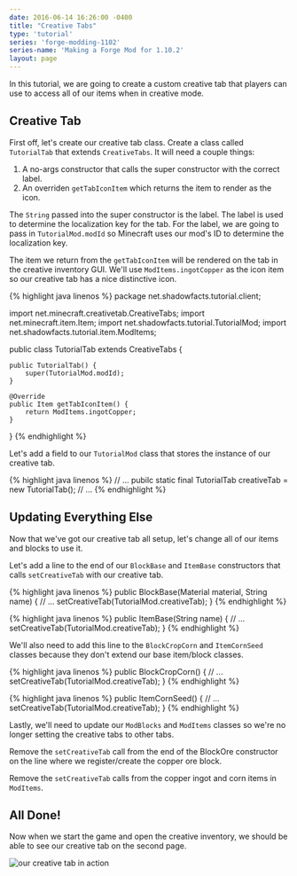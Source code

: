 ```yaml
---
date: 2016-06-14 16:26:00 -0400
title: "Creative Tabs"
type: 'tutorial'
series: 'forge-modding-1102'
series-name: 'Making a Forge Mod for 1.10.2'
layout: page
---
```


In this tutorial, we are going to create a custom creative tab that players can use to access all of our items when in creative mode.

## Creative Tab
First off, let's create our creative tab class. Create a class called `TutorialTab` that extends `CreativeTabs`. It will need a couple things:

1. A no-args constructor that calls the super constructor with the correct label.
2. An overriden `getTabIconItem` which returns the item to render as the icon.

The `String` passed into the super constructor is the label. The label is used to determine the localization key for the tab. For the label, we are going to pass in `TutorialMod.modId` so Minecraft uses our mod's ID to determine the localization key.

The item we return from the `getTabIconItem` will be rendered on the tab in the creative inventory GUI. We'll use `ModItems.ingotCopper` as the icon item so our creative tab has a nice distinctive icon.

{% highlight java linenos %}
package net.shadowfacts.tutorial.client;

import net.minecraft.creativetab.CreativeTabs;
import net.minecraft.item.Item;
import net.shadowfacts.tutorial.TutorialMod;
import net.shadowfacts.tutorial.item.ModItems;

public class TutorialTab extends CreativeTabs {

	public TutorialTab() {
		super(TutorialMod.modId);
	}

	@Override
	public Item getTabIconItem() {
		return ModItems.ingotCopper;
	}

}
{% endhighlight %}

Let's add a field to our `TutorialMod` class that stores the instance of our creative tab.

{% highlight java linenos %}
// ...
pubilc static final TutorialTab creativeTab = new TutorialTab();
// ...
{% endhighlight %}

## Updating Everything Else
Now that we've got our creative tab all setup, let's change all of our items and blocks to use it.

Let's add a line to the end of our `BlockBase` and `ItemBase` constructors that calls `setCreativeTab` with our creative tab.

{% highlight java linenos %}
public BlockBase(Material material, String name) {
	// ...
	setCreativeTab(TutorialMod.creativeTab);
}
{% endhighlight %}

{% highlight java linenos %}
public ItemBase(String name) {
	// ...
	setCreativeTab(TutorialMod.creativeTab);
}
{% endhighlight %}

We'll also need to add this line to the `BlockCropCorn` and `ItemCornSeed` classes because they don't extend our base item/block classes.

{% highlight java linenos %}
public BlockCropCorn() {
	// ...
	setCreativeTab(TutorialMod.creativeTab);
}
{% endhighlight %}

{% highlight java linenos %}
public ItemCornSeed() {
	// ...
	setCreativeTab(TutorialMod.creativeTab);
}
{% endhighlight %}

Lastly, we'll need to update our `ModBlocks` and `ModItems` classes so we're no longer setting the creative tabs to other tabs.

Remove the `setCreativeTab` call from the end of the BlockOre constructor on the line where we register/create the copper ore block.

Remove the `setCreativeTab` calls from the copper ingot and corn items in `ModItems`.

## All Done!
Now when we start the game and open the creative inventory, we should be able to see our creative tab on the second page.

![our creative tab in action](http://i.imgur.com/JfEhwvu.png)